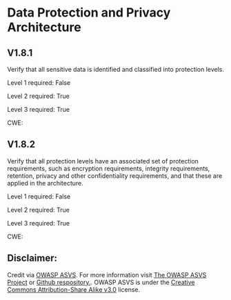 #  Data Protection and Privacy Architecture

## V1.8.1

Verify that all sensitive data is identified and classified into protection levels.

Level 1 required: False

Level 2 required: True

Level 3 required: True

CWE: [](https://cwe.mitre.org/data/definitions/)

## V1.8.2

Verify that all protection levels have an associated set of protection requirements, such as encryption requirements, integrity requirements, retention, privacy and other confidentiality requirements, and that these are applied in the architecture.

Level 1 required: False

Level 2 required: True

Level 3 required: True

CWE: [](https://cwe.mitre.org/data/definitions/)



## Disclaimer:

Credit via [OWASP ASVS](https://owasp.org/www-project-application-security-verification-standard/). For more information visit [The OWASP ASVS Project](https://owasp.org/www-project-application-security-verification-standard/) or [Github respository.](https://github.com/OWASP/ASVS). OWASP ASVS is under the [Creative Commons Attribution-Share Alike v3.0](https://creativecommons.org/licenses/by-sa/3.0/) license.
